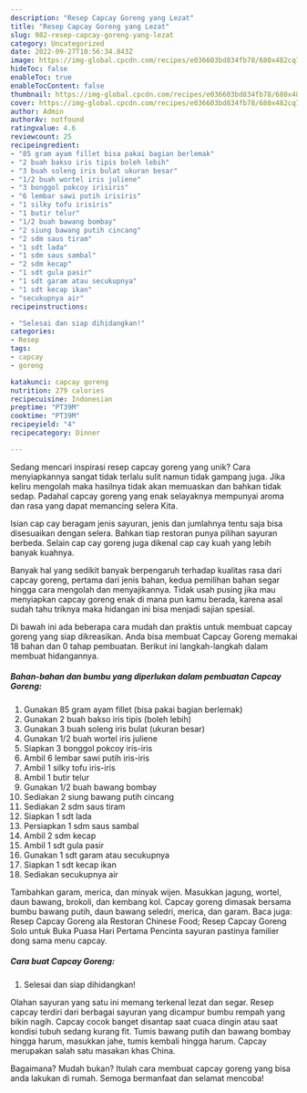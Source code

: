 ```yaml
---
description: "Resep Capcay Goreng yang Lezat"
title: "Resep Capcay Goreng yang Lezat"
slug: 982-resep-capcay-goreng-yang-lezat
category: Uncategorized
date: 2022-09-27T10:56:34.843Z
image: https://img-global.cpcdn.com/recipes/e036603bd834fb78/680x482cq70/capcay-goreng-foto-resep-utama.jpg
hideToc: false
enableToc: true
enableTocContent: false
thumbnail: https://img-global.cpcdn.com/recipes/e036603bd834fb78/680x482cq70/capcay-goreng-foto-resep-utama.jpg
cover: https://img-global.cpcdn.com/recipes/e036603bd834fb78/680x482cq70/capcay-goreng-foto-resep-utama.jpg
author: Admin
authorAv: notfound
ratingvalue: 4.6
reviewcount: 25
recipeingredient:
- "85 gram ayam fillet bisa pakai bagian berlemak"
- "2 buah bakso iris tipis boleh lebih"
- "3 buah soleng iris bulat ukuran besar"
- "1/2 buah wortel iris juliene"
- "3 bonggol pokcoy irisiris"
- "6 lembar sawi putih irisiris"
- "1 silky tofu irisiris"
- "1 butir telur"
- "1/2 buah bawang bombay"
- "2 siung bawang putih cincang"
- "2 sdm saus tiram"
- "1 sdt lada"
- "1 sdm saus sambal"
- "2 sdm kecap"
- "1 sdt gula pasir"
- "1 sdt garam atau secukupnya"
- "1 sdt kecap ikan"
- "secukupnya air"
recipeinstructions:

- "Selesai dan siap dihidangkan!"
categories:
- Resep
tags:
- capcay
- goreng

katakunci: capcay goreng 
nutrition: 279 calories
recipecuisine: Indonesian
preptime: "PT39M"
cooktime: "PT39M"
recipeyield: "4"
recipecategory: Dinner

---
```





Sedang mencari inspirasi resep capcay goreng yang unik? Cara menyiapkannya sangat tidak terlalu sulit namun tidak gampang juga. Jika keliru mengolah maka hasilnya tidak akan memuaskan dan bahkan tidak sedap. Padahal capcay goreng yang enak selayaknya mempunyai aroma dan rasa yang dapat memancing selera Kita.





Isian cap cay beragam jenis sayuran, jenis dan jumlahnya tentu saja bisa disesuaikan dengan selera. Bahkan tiap restoran punya pilihan sayuran berbeda. Selain cap cay goreng juga dikenal cap cay kuah yang lebih banyak kuahnya.

Banyak hal yang sedikit banyak berpengaruh terhadap kualitas rasa dari capcay goreng, pertama dari jenis bahan, kedua pemilihan bahan segar hingga cara mengolah dan menyajikannya. Tidak usah pusing jika mau menyiapkan capcay goreng enak di mana pun kamu berada, karena asal sudah tahu triknya maka hidangan ini bisa menjadi sajian spesial.






Di bawah ini ada beberapa cara mudah dan praktis untuk membuat capcay goreng yang siap dikreasikan. Anda bisa membuat Capcay Goreng memakai 18 bahan dan 0 tahap pembuatan. Berikut ini langkah-langkah dalam membuat hidangannya.

<!--inarticleads1-->

##### Bahan-bahan dan bumbu yang diperlukan dalam pembuatan Capcay Goreng:

1. Gunakan 85 gram ayam fillet (bisa pakai bagian berlemak)
1. Gunakan 2 buah bakso iris tipis (boleh lebih)
1. Gunakan 3 buah soleng iris bulat (ukuran besar)
1. Gunakan 1/2 buah wortel iris juliene
1. Siapkan 3 bonggol pokcoy iris-iris
1. Ambil 6 lembar sawi putih iris-iris
1. Ambil 1 silky tofu iris-iris
1. Ambil 1 butir telur
1. Gunakan 1/2 buah bawang bombay
1. Sediakan 2 siung bawang putih cincang
1. Sediakan 2 sdm saus tiram
1. Siapkan 1 sdt lada
1. Persiapkan 1 sdm saus sambal
1. Ambil 2 sdm kecap
1. Ambil 1 sdt gula pasir
1. Gunakan 1 sdt garam atau secukupnya
1. Siapkan 1 sdt kecap ikan
1. Sediakan secukupnya air


Tambahkan garam, merica, dan minyak wijen. Masukkan jagung, wortel, daun bawang, brokoli, dan kembang kol. Capcay goreng dimasak bersama bumbu bawang putih, daun bawang seledri, merica, dan garam. Baca juga: Resep Capcay Goreng ala Restoran Chinese Food; Resep Capcay Goreng Solo untuk Buka Puasa Hari Pertama Pencinta sayuran pastinya familier dong sama menu capcay. 

<!--inarticleads2-->

##### Cara buat Capcay Goreng:


1. Selesai dan siap dihidangkan!

Olahan sayuran yang satu ini memang terkenal lezat dan segar. Resep capcay terdiri dari berbagai sayuran yang dicampur bumbu rempah yang bikin nagih. Capcay cocok banget disantap saat cuaca dingin atau saat kondisi tubuh sedang kurang fit. Tumis bawang putih dan bawang bombay hingga harum, masukkan jahe, tumis kembali hingga harum. Capcay merupakan salah satu masakan khas China. 

Bagaimana? Mudah bukan? Itulah cara membuat capcay goreng yang bisa anda lakukan di rumah. Semoga bermanfaat dan selamat mencoba!

